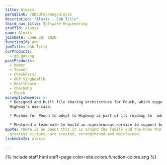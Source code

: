 ```yaml
---
title: Alexis
permalink: /aboutus/eng/alexis
description: "Alexis - Job Title"
third_nav_title: Software Engineering
staffId: alexis
name: Alexis
joinDate: June 29, 2020
functionId: eng
jobTitle: Job Title
curProducts:
  - go.gov.sg
pastProducts:
  - Homer
  - Isomer
  - CheckFirst
  - OGP-Singhealth
  - Healthcare
  - CheckWho
  - Pouch
accomplishments: >-
  * Designed and built file sharing architecture for Pouch, which supported
  Highway's use-case. 

  * Pushed for Pouch to adopt to Highway as part of its roadmap to  address significant user groups and gain familiarity with the problem space of file-sharing.

  * Mentored a team-mate to build an asynchronous service to support bulk QR code generation. 
quote: There is no doubt that it is around the family and the home that all the
  greatest virtues… are created, strengthened and maintained.
linkedinId: alexis

---
```


{% include staff.html staff=page color=site.colors.function-colors.eng %}
